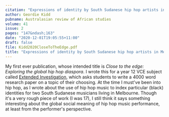 ```yaml
---
citation: "Expressions of identity by South Sudanese hip hop artists in Melbourne, Australia. <em>Australasian review of African studies</em>, <em>41</em>(2), 147&ndash;163."
author: Geordie Kidd
pubname: Australasian review of African studies
volume: 41
issue: 2
pages: "147&ndash;163"
date: "2020-12-01T19:05:55+11:00"
draft: false
file: Kidd2020CloseToTheEdge.pdf
title: "Expressions of identity by South Sudanese hip hop artists in Melbourne, Australia"
---
```


My first ever publication, whose intended title is *Close to the edge: Exploring the global hip hop diaspora*. I wrote this for a year 12 VCE subject called [Extended Investigation](https://www.vcaa.vic.edu.au/curriculum/vce/vce-study-designs/extendedinvestigation/Pages/Index.aspx), which asks students to write a 4000 word research paper on a topic of their choosing. At the time I must've been into hip hop, as I wrote about the use of hip hop music to index particular (black) identities for two South Sudanese musicians living in Melbourne. Though it's a very rough piece of work (I was 17), I still think it says something interesting about the global social meaning of hip hop music performance, at least from the performer's perspective.
